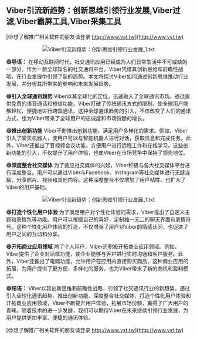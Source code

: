 ## **Viber引流新趋势：创新思维引领行业发展,Viber过滤,Viber霸屏工具,Viber采集工具**

[😍想了解推广相关软件的朋友请登录 http://www.vst.tw](http://www.vst.tw)

 <center><img src="https://vst.tw/MP4/tuiguang/png/8.png" alt="Viber引流新趋势：创新思维引领行业发展_1.txt"></center>

**😄导语：**
在移动互联网时代，社交通讯应用已经成为人们日常生活中不可或缺的一部分。作为一款全球知名的社交通讯平台，Viber凭借其创新思维和前瞻性战略，在行业发展中引领了新的趋势。本文将探讨Viber如何通过创新思维推动行业发展，并分析其所带来的影响和未来发展趋势。

**😄引入全球通讯趋势**
Viber以其全球化的定位，迅速融入了全球通讯市场。通过提供免费的语音通话和短信功能，Viber打破了传统通讯方式的限制，使全球用户能够轻松、便捷地进行跨国通讯。这种全球通讯趋势的引入，不仅改变了人们的通讯方式，也为Viber带来了全球用户的忠诚度和市场份额的增长。

**😄推出创新功能**
Viber不断推出创新功能，满足用户多样化的需求。例如，Viber引入了聊天机器人，使用户可以与智能机器人进行对话，获取信息和完成任务。此外，Viber还推出了音视频会议功能，方便用户进行远程工作和在线学习。这些创新功能的引入，不仅提升了用户体验，也使Viber在市场竞争中保持了领先地位。

**😄深度整合社交媒体**
为了适应社交媒体的兴起，Viber积极与各大社交媒体平台进行深度整合。用户可以通过Viber与Facebook、Instagram等社交媒体进行无缝连接，分享照片、视频和其他内容。这种深度整合不仅增加了用户粘性，也扩大了Viber的用户基础。

 <center><img src="https://vst.tw/MP4/tuiguang/png/1.png" alt="Viber引流新趋势：创新思维引领行业发展_1.txt"></center>

**😄打造个性化用户体验**
为了满足用户对个性化体验的需求，Viber推出了自定义主题和表情包等功能。用户可以根据自己的喜好，定制独一无二的聊天界面和表情符号。这种个性化用户体验的打造，不仅增强了用户对Viber的情感认同，也促进了用户之间的互动和分享。

**😄开拓商业应用领域**
除了个人用户，Viber还积极开拓商业应用领域。例如，Viber提供了企业对话框功能，使企业能够与客户进行实时沟通和客户服务。此外，Viber还推出了电商功能，允许用户在应用内直接购买商品。这种商业应用的拓展，为用户提供了更方便、多样化的服务，也为Viber带来了新的商机和盈利模式。

**😄结语：**
Viber以其创新思维和前瞻性战略，引领了社交通讯行业的新趋势。通过引入全球化通讯趋势、推出创新功能、深度整合社交媒体、打造个性化用户体验和开拓商业应用领域，Viber不断提升用户体验，拓展市场份额，赢得了广大用户的青睐。随着技术的进一步发展，我们可以期待Viber在未来继续引领行业发展，为用户提供更加丰富、便捷的通讯体验。

[😍想了解推广相关软件的朋友请登录 http://www.vst.tw](http://www.vst.tw)



